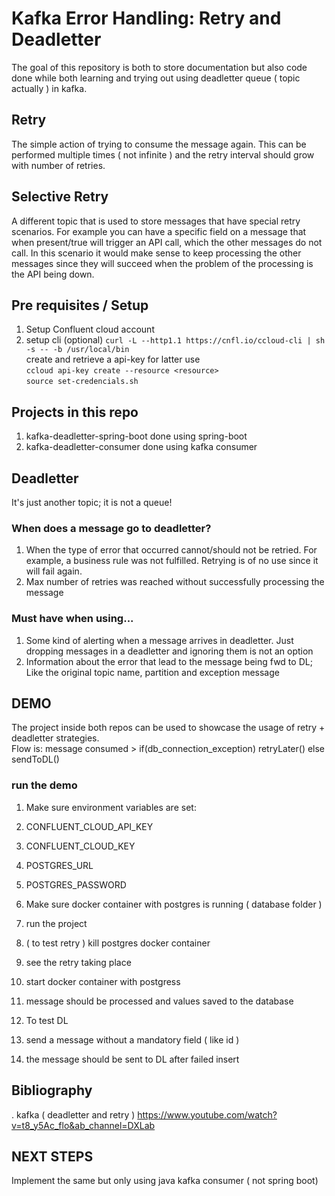 # Kafka Error Handling: Retry and Deadletter

The goal of this repository is both to store documentation but also code done while both learning and trying out using deadletter queue ( topic actually ) in kafka.

## Retry
The simple action of trying to consume the message again.
This can be performed multiple times ( not infinite ) and the retry interval should grow with number of retries.

## Selective Retry
A different topic that is used to store messages that have special retry scenarios.
For example you can have a specific field on a message that when present/true will trigger an API call, which the other messages do not call. In this scenario it would make sense to keep processing the other messages since they will succeed when the problem of the processing is the API being down.


## Pre requisites / Setup

1. Setup Confluent cloud account 
1. setup cli (optional)
`curl -L --http1.1 https://cnfl.io/ccloud-cli | sh -s -- -b /usr/local/bin`  
create and retrieve a api-key for latter use  
`ccloud api-key create --resource <resource>`  
`source set-credencials.sh`  

## Projects in this repo

1. kafka-deadletter-spring-boot
done using spring-boot
1. kafka-deadletter-consumer
done using kafka consumer


## Deadletter 
It's just another topic; it is not a queue!

### When does a message go to deadletter?
1. When the type of error that occurred cannot/should not be retried.
For example, a business rule was not fulfilled. Retrying is of no use since it will fail again.
1. Max number of retries was reached without successfully processing the message

### Must have when using...
1. Some kind of alerting when a message arrives in deadletter. Just dropping messages in a deadletter and ignoring them is not an option
1. Information about the error that lead to the message being fwd to DL; 
Like the original topic name, partition and exception message

## DEMO
The project inside both repos can be used to showcase the usage of retry + deadletter strategies.  
Flow is: message consumed > if(db_connection_exception) retryLater() else sendToDL()  

### run the demo
1. Make sure environment variables are set:  
2. CONFLUENT_CLOUD_API_KEY
2. CONFLUENT_CLOUD_KEY
2. POSTGRES_URL
2. POSTGRES_PASSWORD

1. Make sure docker container with postgres is running ( database folder )
1. run the project
1. ( to test retry ) kill postgres docker container 
2. see the retry taking place
1. start docker container with postgress
2. message should be processed and values saved to the database
1. To test DL 
2. send a message without a mandatory field ( like id ) 
2. the message should be sent to DL after failed insert



## Bibliography

. kafka ( deadletter and retry )
https://www.youtube.com/watch?v=t8_y5Ac_flo&ab_channel=DXLab

## NEXT STEPS   

Implement the same but only using java kafka consumer ( not spring boot)

